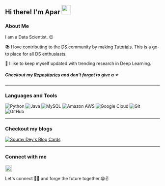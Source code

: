 ## Hi there! I'm Apar <img src="https://raw.githubusercontent.com/MartinHeinz/MartinHeinz/master/wave.gif" width="30px">

### About Me
I am a Data Scientist. :wink:
 
 :books: I love contributing to the DS community by making [Tutorials](https://apargarg99.github.io/Tutorials). This is a go-to place for all DS enthusiasts.
 
 🌱 I like to keep myself updated with trending research in Deep Learning.
 

#### *Checkout my <a href="https://github.com/AparGarg99?tab=repositories">Repositories</a> and don't forget to give a :star:*

---
### Languages and Tools

![Python](https://img.shields.io/badge/-Python-black?style=flat-square&logo=Python)
![Java](https://img.shields.io/badge/-java-E34A86?style=flat-square&logo=java)
![MySQL](https://img.shields.io/badge/-MySQL-black?style=flat-square&logo=mysql)
![Amazon AWS](https://img.shields.io/badge/Amazon%20AWS-232F3E?style=flat-square&logo=amazon-aws)
![Google Cloud](https://img.shields.io/badge/Google%20Cloud-black?style=flat-square&logo=google-cloud)
![Git](https://img.shields.io/badge/-Git-black?style=flat-square&logo=git)
![GitHub](https://img.shields.io/badge/-GitHub-181717?style=flat-square&logo=github)

---
### Checkout my blogs
[![Sourav Dey's Blog Cards](https://github-cards-external-blogs.souravdey777.vercel.app/getMediumBlogs?username=@apargarg99&type=horizontal)](https://medium.com/@apargarg99)

---
### Connect with me
[<img align="left" alt="AparGarg99 | LinkedIn" width="22px" src="https://cdn.jsdelivr.net/npm/simple-icons@v3/icons/linkedin.svg" />][linkedin]

[linkedin]: https://www.linkedin.com/in/apargarg99/

<br/><br/>
Let's connect 👨‍💻 and forge the future together.😁✌
